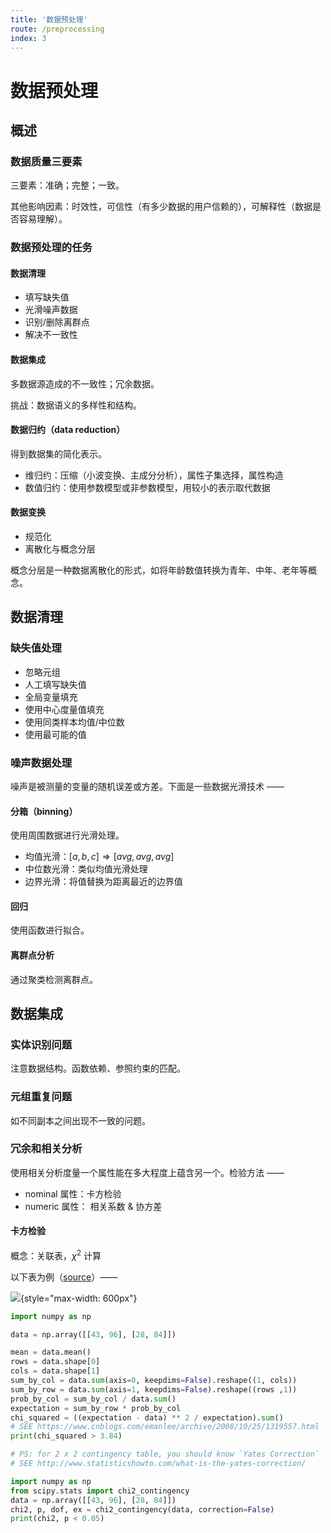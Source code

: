 ```yaml
---
title: '数据预处理'
route: /preprocessing
index: 3
---
```


# 数据预处理

## 概述

### 数据质量三要素

三要素：准确；完整；一致。

其他影响因素：时效性，可信性（有多少数据的用户信赖的），可解释性（数据是否容易理解）。

### 数据预处理的任务

#### 数据清理

- 填写缺失值
- 光滑噪声数据
- 识别/删除离群点
- 解决不一致性

#### 数据集成

多数据源造成的不一致性；冗余数据。

挑战：数据语义的多样性和结构。

#### 数据归约（data reduction）

得到数据集的简化表示。

- 维归约：压缩（小波变换、主成分分析），属性子集选择，属性构造
- 数值归约：使用参数模型或非参数模型，用较小的表示取代数据

#### 数据变换

- 规范化
- 离散化与概念分层

概念分层是一种数据离散化的形式，如将年龄数值转换为青年、中年、老年等概念。

## 数据清理

### 缺失值处理

- 忽略元组
- 人工填写缺失值
- 全局变量填充
- 使用中心度量值填充
- 使用同类样本均值/中位数
- 使用最可能的值

### 噪声数据处理

噪声是被测量的变量的随机误差或方差。下面是一些数据光滑技术 ——

#### 分箱（binning）

使用周围数据进行光滑处理。

- 均值光滑：$[a, b, c] \Rightarrow [avg, avg, avg]$
- 中位数光滑：类似均值光滑处理
- 边界光滑：将值替换为距离最近的边界值

#### 回归

使用函数进行拟合。

#### 离群点分析

通过聚类检测离群点。


## 数据集成

### 实体识别问题

注意数据结构。函数依赖、参照约束的匹配。

### 元组重复问题

如不同副本之间出现不一致的问题。

### 冗余和相关分析

使用相关分析度量一个属性能在多大程度上蕴含另一个。检验方法 ——

- nominal 属性：卡方检验
- numeric 属性： 相关系数 & 协方差

#### 卡方检验

概念：关联表，$\chi^2$ 计算

以下表为例（[source](https://blog.csdn.net/snowdroptulip/article/details/78770088)）——

![](https://ws4.sinaimg.cn/large/0069RVTdly1fu3sb6nz98j315o0b00su.jpg){style="max-width: 600px"}

```python
import numpy as np

data = np.array([[43, 96], [28, 84]])

mean = data.mean()
rows = data.shape[0]
cols = data.shape[1]
sum_by_col = data.sum(axis=0, keepdims=False).reshape((1, cols))
sum_by_row = data.sum(axis=1, keepdims=False).reshape((rows ,1))
prob_by_col = sum_by_col / data.sum()
expectation = sum_by_row * prob_by_col
chi_squared = ((expectation - data) ** 2 / expectation).sum()
# SEE https://www.cnblogs.com/emanlee/archive/2008/10/25/1319557.html
print(chi_squared > 3.84)

# PS: for 2 x 2 contingency table, you should know `Yates Correction`
# SEE http://www.statisticshowto.com/what-is-the-yates-correction/
```


```python
import numpy as np
from scipy.stats import chi2_contingency
data = np.array([[43, 96], [28, 84]])
chi2, p, dof, ex = chi2_contingency(data, correction=False)
print(chi2, p < 0.05)
```
